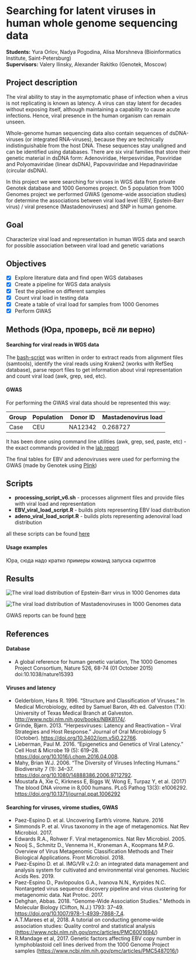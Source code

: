 # Searching for latent viruses in human whole genome sequencing data
__Students:__ Yura Orlov, Nadya Pogodina, Alisa Morshneva (Bioinformatics Institute, Saint-Petersburg)\
__Supervisors:__ Valery Ilinsky, Alexander Rakitko (Genotek, Moscow)


## Project description
  The viral ability to stay in the asymptomatic phase of infection when a virus is not replicating is known as latency. A virus can stay latent for decades without exposing itself, although maintaining a capability to cause acute infections. Hence, viral presence in the human organism can remain unseen. 
    
  Whole-genome human sequencing data also contain sequences of dsDNA-viruses (or integrated RNA-viruses), because they are technically indistinguishable from the host DNA. These sequences stay unaligned and can be identified using databases. There are six viral families that store their genetic material in dsDNA form: Adenoviridae, Herpesviridae, Poxviridae and Polyomaviridae (linear dsDNA), Papovaviridae and Hepadnaviridae (circular dsDNA).
    
  In this project we were searching for viruses in WGS data from private Genotek database and 1000 Genomes project. On 5 population from 1000 Genomes project we performed GWAS (genome-wide association studies) for determine the associations between viral load level (EBV, Epstein-Barr virus) / viral presence (Mastadenoviruses) and SNP in human genome.

## Goal
Characterize viral load and representation in human WGS data and search for possible association between viral load and genetic variations

## Objectives
- [x] Explore literature data and find open WGS databases
- [x] Create a pipeline for WGS data analysis
- [x] Test the pipeline on different samples
- [x] Count viral load in testing data
- [x] Create a table of viral load for samples from 1000 Genomes
- [x] Perform GWAS

## Methods (Юра, проверь, всё ли верно)
#### Searching for viral reads in WGS data
The [bash-script](https://github.com/Alisa1195/Searching-for-latent-viruses-in-human-whole-genome-sequencing-data/blob/master/scripts/processing_script_v6_with_comments.sh) was written in order to extract reads from alignment files (samtools), identify the viral reads using Kraken2 (works with RefSeq database), parse report files to get information about viral representation and count viral load (awk, grep, sed, etc). 

#### GWAS
For performing the GWAS viral data should be represented this way:  

Group | Population | Donor ID | Mastadenovirus load
------------ | ------------- | ------------- | -------------
Case | CEU | NA12342 | 0.268727

It has been done using command line utilities (awk, grep, sed, paste, etc) - the exact commands provided in the [lab report](https://github.com/Alisa1195/Searching-for-latent-viruses-in-human-whole-genome-sequencing-data/blob/master/Lab_report_ILI_Genotek.md)

The final tables for EBV and adenoviruses were used for performing the GWAS (made by Genotek using [Plink](http://zzz.bwh.harvard.edu/plink/))

## Scripts

- __processing_script_v6.sh__ - processes alignment files and provide files with viral load and representation
- __EBV_viral_load_script.R__	- builds plots representing EBV load distribution
- __adeno_viral_load_script.R__	- builds plots representing adenoviral load distribution

all these scripts can be found [here](https://github.com/Alisa1195/Searching-for-latent-viruses-in-human-whole-genome-sequencing-data/tree/master/scripts)

#### Usage examples

Юра, сюда надо кратко примеры команд запуска скриптов

## Results
![The viral load distribution of Epstein-Barr virus in 1000 Genomes data](https://github.com/Alisa1195/Searching-for-latent-viruses-in-human-whole-genome-sequencing-data/tree/master/results/EBV_viral_load.png)

![The viral load distribution of Mastadenoviruses in 1000 Genomes data](https://github.com/Alisa1195/Searching-for-latent-viruses-in-human-whole-genome-sequencing-data/tree/master/results/adenoviruses_viral_load.png)

GWAS reports can be found [here](https://github.com/Alisa1195/Searching-for-latent-viruses-in-human-whole-genome-sequencing-data/tree/master/results/GWAS_report)


## References 
#### Database
- A global reference for human genetic variation, The 1000 Genomes Project Consortium, Nature 526, 68-74 (01 October 2015) doi:10.1038/nature15393

#### Viruses and latency
- Gelderblom, Hans R. 1996. “Structure and Classification of Viruses.” In Medical Microbiology, edited by Samuel Baron, 4th ed. Galveston (TX): University of Texas Medical Branch at Galveston. http://www.ncbi.nlm.nih.gov/books/NBK8174/.
- Grinde, Bjørn. 2013. “Herpesviruses: Latency and Reactivation – Viral Strategies and Host Response.” Journal of Oral Microbiology 5 (October). https://doi.org/10.3402/jom.v5i0.22766.
- Lieberman, Paul M. 2016. “Epigenetics and Genetics of Viral Latency.” Cell Host & Microbe 19 (5): 619–28. https://doi.org/10.1016/j.chom.2016.04.008.
- Mahy, Brian W.J. 2006. “The Diversity of Viruses Infecting Humans.” Biodiversity 7 (1): 34–37. https://doi.org/10.1080/14888386.2006.9712792.
- Moustafa A, Xie C, Kirkness E, Biggs W, Wong E, Turpaz Y, et al. (2017) The blood DNA virome in 8,000 humans. PLoS Pathog 13(3): e1006292. https://doi.org/10.1371/journal.ppat.1006292


#### Searching for viruses, virome studies, GWAS

- Paez-Espino D. et al. Uncovering Earth’s virome. Nature. 2016
- Simmonds P. et al. Virus taxonomy in the age of metagenomics. Nat Rev Microbiol. 2017.
- Edwards R.A., Rohwer F. Viral metagenomics. Nat Rev Microbiol. 2005.
- Nooij S., Schmitz D., Vennema H., Kroneman A., Koopmans M.P.G. Overview of Virus Metagenomic Classification Methods and Their Biological Applications. Front Microbiol. 2018.
- Paez-Espino D. et al. IMG/VR v.2.0: an integrated data management and analysis system for cultivated and environmental viral genomes. Nucleic Acids Res. 2019.
- Paez-Espino D., Pavlopoulos G.A., Ivanova N.N., Kyrpides N.C. Nontargeted virus sequence discovery pipeline and virus clustering for metagenomic data. Nat Protoc. 2017.
- Dehghan, Abbas. 2018. “Genome-Wide Association Studies.” Methods in Molecular Biology (Clifton, N.J.) 1793: 37–49. https://doi.org/10.1007/978-1-4939-7868-7_4.
- A.T.Marees et al, 2018. A tutorial on conducting genome‐wide association studies: Quality control and statistical analysis (https://www.ncbi.nlm.nih.gov/pmc/articles/PMC6001694/)
- R.Mandage et al, 2017. Genetic factors affecting EBV copy number in lymphoblastoid cell lines derived from the 1000 Genome Project samples (https://www.ncbi.nlm.nih.gov/pmc/articles/PMC5487016/)



